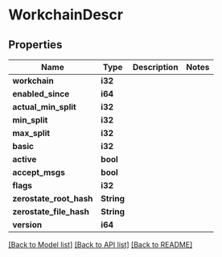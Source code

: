 # WorkchainDescr

## Properties

Name | Type | Description | Notes
------------ | ------------- | ------------- | -------------
**workchain** | **i32** |  | 
**enabled_since** | **i64** |  | 
**actual_min_split** | **i32** |  | 
**min_split** | **i32** |  | 
**max_split** | **i32** |  | 
**basic** | **i32** |  | 
**active** | **bool** |  | 
**accept_msgs** | **bool** |  | 
**flags** | **i32** |  | 
**zerostate_root_hash** | **String** |  | 
**zerostate_file_hash** | **String** |  | 
**version** | **i64** |  | 

[[Back to Model list]](../README.md#documentation-for-models) [[Back to API list]](../README.md#documentation-for-api-endpoints) [[Back to README]](../README.md)



